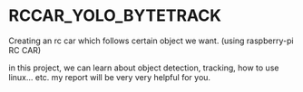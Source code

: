 # RCCAR_YOLO_BYTETRACK
Creating an rc car which follows certain object we want. (using raspberry-pi RC CAR)

in this project, we can learn about object detection, tracking, how to use linux... etc.
my report will be very very helpful for you. 
